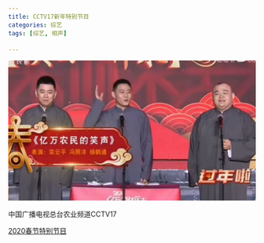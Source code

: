 ```yaml
---
title: CCTV17新年特别节目
categories: 综艺
tags: [综艺, 相声]

---
```


![](https://raw.githubusercontent.com/rhenginium/image/main/Screenshot_20210324_232305_com.sina.weibo_edit_69.jpg)

中国广播电视总台农业频道CCTV17

[2020春节特别节目](https://m.weibo.cn/6574451359/4465103724554755 )